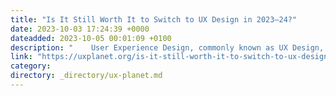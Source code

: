 ```yaml
---
title: "Is It Still Worth It to Switch to UX Design in 2023–24?"
date: 2023-10-03 17:24:39 +0000
dateadded: 2023-10-05 00:01:09 +0100
description: "    User Experience Design, commonly known as UX Design, is a multidisciplinary field focused on creating products, interfaces, and systems…  Continue reading on UX Planet »  "
link: "https://uxplanet.org/is-it-still-worth-it-to-switch-to-ux-design-in-2023-24-13c72964a104?source=rss----819cc2aaeee0---4"
category:
directory: _directory/ux-planet.md
---
```

